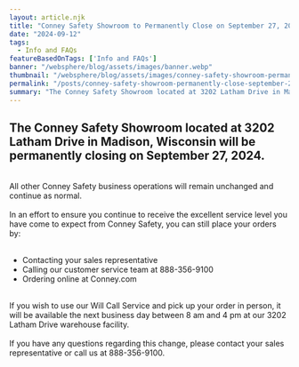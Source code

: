 ```yaml
---
layout: article.njk
title: "Conney Safety Showroom to Permanently Close on September 27, 2024"
date: "2024-09-12"
tags:
  - Info and FAQs
featureBasedOnTags: ['Info and FAQs']
banner: "/websphere/blog/assets/images/banner.webp"
thumbnail: "/websphere/blog/assets/images/conney-safety-showroom-permanently-close-september-27-2024.webp"
permalink: "/posts/conney-safety-showroom-permanently-close-september-27-2024.html"
summary: "The Conney Safety Showroom located at 3202 Latham Drive in Madison, Wisconsin will be permanently closing on September 27, 2024."
---
```


<h2 class="intro">The Conney Safety Showroom located at 3202 Latham Drive in Madison, Wisconsin will be permanently closing on September 27, 2024.</h2>
<br>
All other Conney Safety business operations will remain unchanged and continue as normal.
<br><br>
In an effort to ensure you continue to receive the excellent service level you have come to expect from Conney Safety, you can still place your orders by:
<br><br>
<ul>
    <li>Contacting your sales representative</li>
    <li>Calling our customer service team at 888-356-9100</li>
    <li>Ordering online at Conney.com</li>
</ul>
<br>
If you wish to use our Will Call Service and pick up your order in person, it will be available the next business day between 8 am and 4 pm at our 3202 Latham Drive warehouse facility.
<br><br>
If you have any questions regarding this change, please contact your sales representative or call us at 888-356-9100.